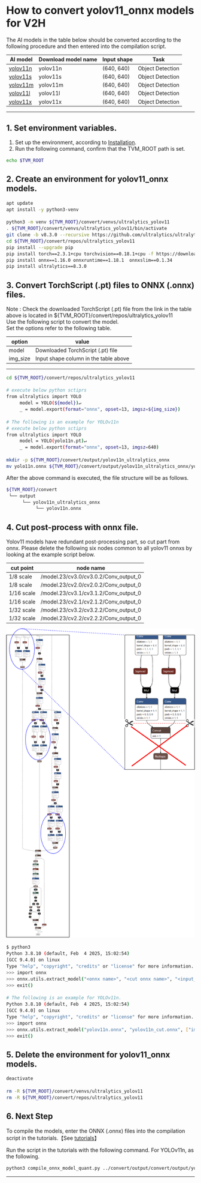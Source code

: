 # How to convert yolov11_onnx models for V2H
<!-- Below is a list of AI models supported by this manual. -->
The AI models in the table below should be converted according to the following procedure and then entered into the compilation script.

| AI model                                                                              | Download model name | Input shape | Task             |
| ---                                                                                   | ---                 | ---         | ---              |
| [yolov11n](https://github.com/ultralytics/assets/releases/download/v8.3.0/yolo11n.pt) | yolov11n            | (640, 640)  | Object Detection |
| [yolov11s](https://github.com/ultralytics/assets/releases/download/v8.3.0/yolo11s.pt) | yolov11s            | (640, 640)  | Object Detection |
| [yolov11m](https://github.com/ultralytics/assets/releases/download/v8.3.0/yolo11m.pt) | yolov11m            | (640, 640)  | Object Detection |
| [yolov11l](https://github.com/ultralytics/assets/releases/download/v8.3.0/yolo11l.pt) | yolov11l            | (640, 640)  | Object Detection |
| [yolov11x](https://github.com/ultralytics/assets/releases/download/v8.3.0/yolo11x.pt) | yolov11x            | (640, 640)  | Object Detection |

---

## 1. Set environment variables.

1. Set up the environment, according to [Installation](../../../setup/SetupV2H.md).  
2. Run the following command, confirm that the TVM_ROOT path is set.

```sh
echo $TVM_ROOT
```

## 2. Create an environment for yolov11_onnx models.

```sh
apt update
apt install -y python3-venv 

python3 -m venv ${TVM_ROOT}/convert/venvs/ultralytics_yolov11
. ${TVM_ROOT}/convert/venvs/ultralytics_yolov11/bin/activate
git clone -b v8.3.0 --recursive https://github.com/ultralytics/ultralytics ${TVM_ROOT}/convert/repos/ultralytics_yolov11
cd ${TVM_ROOT}/convert/repos/ultralytics_yolov11
pip install --upgrade pip 
pip install torch==2.3.1+cpu torchvision==0.18.1+cpu -f https://download.pytorch.org/whl/torch_stable.html
pip install onnx==1.16.0 onnxruntime==1.18.1  onnxslim==0.1.34
pip install ultralytics==8.3.0
```

## 3. Convert TorchScript (.pt) files to ONNX (.onnx) files.

Note : Check the downloaded TorchScript (.pt) file from the link in the table above is located in ${TVM_ROOT}/convert/repos/ultralytics_yolov11 \
Use the following script to convert the model. \
Set the options refer to the following table.

| option   | value                                 |
| ---      | ---                                   |
| model    | Downloaded TorchScript (.pt) file     |
| img_size | Input shape column in the table above |

---

```sh
cd ${TVM_ROOT}/convert/repos/ultralytics_yolov11

# execute below python sctiprs
from ultralytics import YOLO
     model = YOLO(${model})↵
     _ = model.export(format="onnx", opset=13, imgsz=${img_size})

# The following is an example for YOLOv11n
# execute below python sctiprs
from ultralytics import YOLO
     model = YOLO(yolo11n.pt)↵
     _ = model.export(format="onnx", opset=13, imgsz=640)

mkdir -p ${TVM_ROOT}/convert/output/yolov11n_ultralytics_onnx
mv yolo11n.onnx ${TVM_ROOT}/convert/output/yolov11n_ultralytics_onnx/yolov11.onnx
```

After the above command is executed, the file structure will be as follows.

```sh
${TVM_ROOT}/convert
 └── output
      └── yolov11n_ultralytics_onnx
           └── yolov11n.onnx
```
## 4. Cut post-process with onnx file.

Yolov11 models have redundant post-processing part, so cut part from onnx.
Please delete the following six nodes common to all yolov11 onnxs by looking at the example script below.

| cut point  | node name                            |
| ---        | ---                                  |
| 1/8 scale  | /model.23/cv3.0/cv3.0.2/Conv_output_0 |
| 1/8 scale  | /model.23/cv2.0/cv2.0.2/Conv_output_0 |
| 1/16 scale | /model.23/cv3.1/cv3.1.2/Conv_output_0 |
| 1/16 scale | /model.23/cv2.1/cv2.1.2/Conv_output_0 |
| 1/32 scale | /model.23/cv3.2/cv3.2.2/Conv_output_0 |
| 1/32 scale | /model.23/cv2.2/cv2.2.2/Conv_output_0 |

<center><img src=./img/cut_yolov8.png></center>

```sh
$ python3
Python 3.8.10 (default, Feb  4 2025, 15:02:54)
[GCC 9.4.0] on linux
Type "help", "copyright", "credits" or "license" for more information.
>>> import onnx
>>> onnx.utils.extract_model("<onnx name>", "<cut onnx name>", "<input_node_list>", "<output_node_list>")
>>> exit()

# The following is an example for YOLOv11n.
Python 3.8.10 (default, Feb  4 2025, 15:02:54)
[GCC 9.4.0] on linux
Type "help", "copyright", "credits" or "license" for more information.
>>> import onnx
>>> onnx.utils.extract_model("yolov11n.onnx", "yolov11n_cut.onnx", ["images"], ["/model.23/cv3.0/cv3.0.2/Conv_output_0", "/model.23/cv2.0/cv2.0.2/Conv_output_0", "/model.23/cv3.1/cv3.1.2/Conv_output_0", "/model.23/cv2.1/cv2.1.2/Conv_output_0", "/model.23/cv3.2/cv3.2.2/Conv_output_0", "/model.23/cv2.2/cv2.2.2/Conv_output_0"])
>>> exit()
```

## 5. Delete the environment for yolov11_onnx models.

```sh
deactivate

rm -R ${TVM_ROOT}/convert/venvs/ultralytics_yolov11
rm -R ${TVM_ROOT}/convert/repos/ultralytics_yolov11
```

## 6. Next Step
To compile the models, enter the ONNX (.onnx) files into the compilation script in the tutorials.【See [tutorials](../../../tutorials/)】

Run the script in the tutorials with the following command. For YOLOv11n, as the following.

```sh
python3 compile_onnx_model_quant.py ../convert/output/convert/output/yolov11n_ultralytics_onnx/yolov11n_cut.onnx -o yolov11n_onnx -t $SDK -d $TRANSLATOR -c $QUANTIZER --images $TRANSLATOR/../GettingStarted/tutorials/calibrate_sample/
```

----
